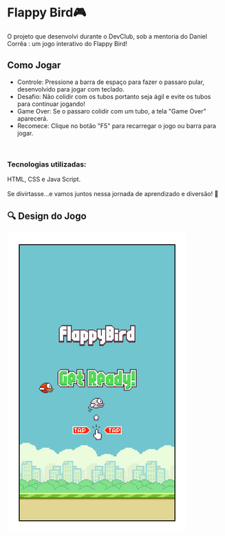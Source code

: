<h1> Flappy Bird🎮</h1>

O projeto que desenvolvi durante o DevClub, sob a mentoria do Daniel Corrêa : um jogo interativo do Flappy Bird! 

<h2>Como Jogar</h2>
<ul>

<li>Controle: Pressione a barra de espaço para fazer o passaro pular, desenvolvido para jogar com teclado.

<li>Desafio: Não colidir com os tubos portanto seja ágil e evite os tubos para continuar jogando!

<li>Game Over: Se o passaro colidir com um tubo, a tela "Game Over" aparecerá.

<li>Recomece: Clique no botão "F5" para recarregar o jogo ou barra para jogar.</ul>
<br>
<h3><b>Tecnologias utilizadas:</b></h3>
 HTML, CSS e Java Script.
<br>
<br>
Se divirtasse...e vamos juntos nessa jornada de aprendizado e diversão! 🚀 

<h2>🔍 Design do Jogo</h2>
<img src="https://github.com/Suellenrosana/flappy-club-master/blob/main/assets/Flappybird-capa.png?raw=true">



